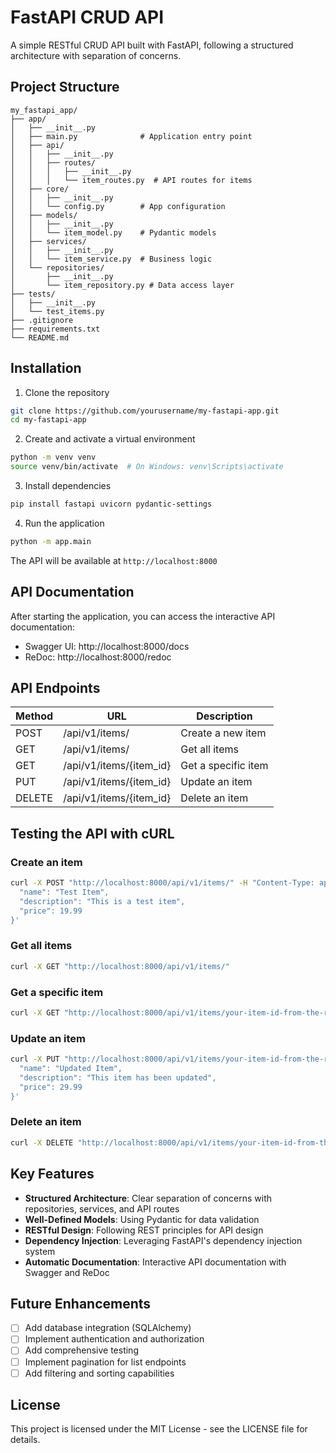 # FastAPI CRUD API

A simple RESTful CRUD API built with FastAPI, following a structured architecture with separation of concerns.

## Project Structure

```
my_fastapi_app/
├── app/
│   ├── __init__.py
│   ├── main.py              # Application entry point
│   ├── api/
│   │   ├── __init__.py
│   │   ├── routes/
│   │   │   ├── __init__.py
│   │   │   └── item_routes.py  # API routes for items
│   ├── core/
│   │   ├── __init__.py
│   │   └── config.py        # App configuration
│   ├── models/
│   │   ├── __init__.py      
│   │   └── item_model.py    # Pydantic models
│   ├── services/
│   │   ├── __init__.py
│   │   └── item_service.py  # Business logic
│   └── repositories/
│       ├── __init__.py
│       └── item_repository.py # Data access layer
├── tests/
│   ├── __init__.py
│   └── test_items.py
├── .gitignore
├── requirements.txt
└── README.md
```

## Installation

1. Clone the repository
```bash
git clone https://github.com/yourusername/my-fastapi-app.git
cd my-fastapi-app
```

2. Create and activate a virtual environment
```bash
python -m venv venv
source venv/bin/activate  # On Windows: venv\Scripts\activate
```

3. Install dependencies
```bash
pip install fastapi uvicorn pydantic-settings
```

4. Run the application
```bash
python -m app.main
```

The API will be available at `http://localhost:8000`

## API Documentation

After starting the application, you can access the interactive API documentation:
- Swagger UI: http://localhost:8000/docs
- ReDoc: http://localhost:8000/redoc

## API Endpoints

| Method | URL | Description |
|--------|-----|-------------|
| POST | /api/v1/items/ | Create a new item |
| GET | /api/v1/items/ | Get all items |
| GET | /api/v1/items/{item_id} | Get a specific item |
| PUT | /api/v1/items/{item_id} | Update an item |
| DELETE | /api/v1/items/{item_id} | Delete an item |

## Testing the API with cURL

### Create an item
```bash
curl -X POST "http://localhost:8000/api/v1/items/" -H "Content-Type: application/json" -d '{
  "name": "Test Item",
  "description": "This is a test item",
  "price": 19.99
}'
```

### Get all items
```bash
curl -X GET "http://localhost:8000/api/v1/items/"
```

### Get a specific item
```bash
curl -X GET "http://localhost:8000/api/v1/items/your-item-id-from-the-response"
```

### Update an item
```bash
curl -X PUT "http://localhost:8000/api/v1/items/your-item-id-from-the-response" -H "Content-Type: application/json" -d '{
  "name": "Updated Item",
  "description": "This item has been updated",
  "price": 29.99
}'
```

### Delete an item
```bash
curl -X DELETE "http://localhost:8000/api/v1/items/your-item-id-from-the-response"
```

## Key Features

- **Structured Architecture**: Clear separation of concerns with repositories, services, and API routes
- **Well-Defined Models**: Using Pydantic for data validation
- **RESTful Design**: Following REST principles for API design
- **Dependency Injection**: Leveraging FastAPI's dependency injection system
- **Automatic Documentation**: Interactive API documentation with Swagger and ReDoc

## Future Enhancements

- [ ] Add database integration (SQLAlchemy)
- [ ] Implement authentication and authorization
- [ ] Add comprehensive testing
- [ ] Implement pagination for list endpoints
- [ ] Add filtering and sorting capabilities

## License

This project is licensed under the MIT License - see the LICENSE file for details.